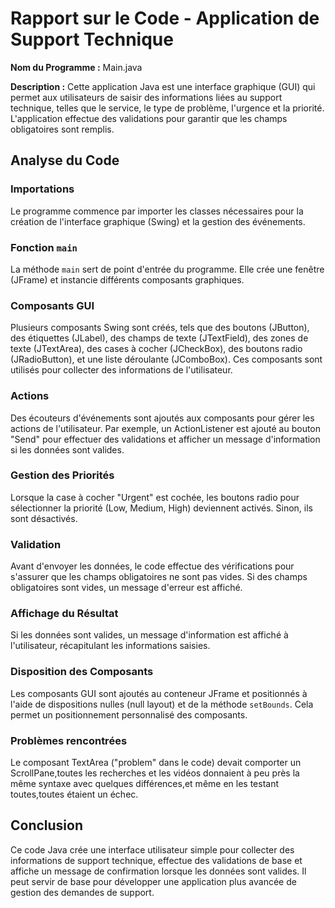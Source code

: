 # Rapport sur le Code - Application de Support Technique
**Nom du Programme :** Main.java

**Description :** Cette application Java est une interface graphique (GUI) qui permet aux utilisateurs de saisir des informations liées au support technique, telles que le service, le type de problème, l'urgence et la priorité. L'application effectue des validations pour garantir que les champs obligatoires sont remplis.

## Analyse du Code

### Importations
Le programme commence par importer les classes nécessaires pour la création de l'interface graphique (Swing) et la gestion des événements.

### Fonction `main`
La méthode `main` sert de point d'entrée du programme. Elle crée une fenêtre (JFrame) et instancie différents composants graphiques.

### Composants GUI
Plusieurs composants Swing sont créés, tels que des boutons (JButton), des étiquettes (JLabel), des champs de texte (JTextField), des zones de texte (JTextArea), des cases à cocher (JCheckBox), des boutons radio (JRadioButton), et une liste déroulante (JComboBox). Ces composants sont utilisés pour collecter des informations de l'utilisateur.

### Actions
Des écouteurs d'événements sont ajoutés aux composants pour gérer les actions de l'utilisateur. Par exemple, un ActionListener est ajouté au bouton "Send" pour effectuer des validations et afficher un message d'information si les données sont valides.

### Gestion des Priorités
Lorsque la case à cocher "Urgent" est cochée, les boutons radio pour sélectionner la priorité (Low, Medium, High) deviennent activés. Sinon, ils sont désactivés.

### Validation
Avant d'envoyer les données, le code effectue des vérifications pour s'assurer que les champs obligatoires ne sont pas vides. Si des champs obligatoires sont vides, un message d'erreur est affiché.

### Affichage du Résultat
Si les données sont valides, un message d'information est affiché à l'utilisateur, récapitulant les informations saisies.

### Disposition des Composants
Les composants GUI sont ajoutés au conteneur JFrame et positionnés à l'aide de dispositions nulles (null layout) et de la méthode `setBounds`. Cela permet un positionnement personnalisé des composants.

### Problèmes rencontrées
Le composant TextArea ("problem" dans le code) devait comporter un ScrollPane,toutes les recherches et les vidéos donnaient à peu près la même syntaxe avec quelques différences,et même en les testant toutes,toutes étaient un échec.

## Conclusion
Ce code Java crée une interface utilisateur simple pour collecter des informations de support technique, effectue des validations de base et affiche un message de confirmation lorsque les données sont valides. Il peut servir de base pour développer une application plus avancée de gestion des demandes de support.
